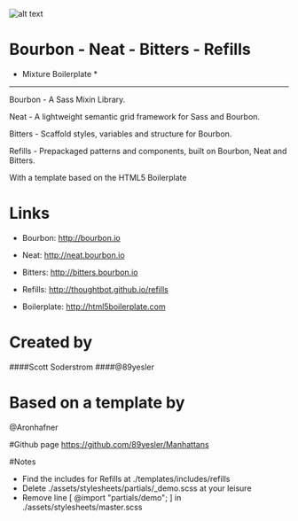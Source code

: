 
![alt text](http://manhattans.89yesler.mixture.io/assets/img/manhattans_lg.png "Manhattans")

# Bourbon - Neat - Bitters - Refills

* Mixture Boilerplate *
---

Bourbon  - A Sass Mixin Library.

Neat - A lightweight semantic grid framework for Sass and Bourbon.

Bitters - Scaffold styles, variables and structure for Bourbon.

Refills - Prepackaged patterns and components, built on Bourbon, Neat and Bitters.

With a template based on the HTML5 Boilerplate 

# Links
- Bourbon: http://bourbon.io

- Neat: http://neat.bourbon.io

- Bitters: http://bitters.bourbon.io

- Refills: http://thoughtbot.github.io/refills

- Boilerplate: http://html5boilerplate.com

# Created by
####Scott Soderstrom
####@89yesler 

# Based on a template by
@Aronhafner 

#Github page
https://github.com/89yesler/Manhattans

#Notes
- Find the includes for Refills at ./templates/includes/refills
- Delete ./assets/stylesheets/partials/_demo.scss at your leisure
- Remove line [ @import "partials/demo"; ] in ./assets/stylesheets/master.scss


